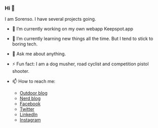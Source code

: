 ### Hi 👋

I am Sorenso. I have several projects going. 

- 🔭 I’m currently working on my own webapp Keepspot.app
- 🌱 I’m currently learning new things all the time. But I tend to stick to boring tech.
- 💬 Ask me about anything.
- ⚡ Fun fact: I am a dog musher, road cyclist and competition pistol shooter.

- 📫 How to reach me:
  - [Outdoor blog](https://litt.no/)
  - [Nerd blog](https://kaffeogkode.no/)
  - [Facebook](https://facebook.com/sorenso/)
  - [Twitter](https://twitter.com/sorenso/)
  - [LinkedIn](https://www.linkedin.com/in/sorenso/)
  - [Instagram](https://instagram.com/sorenso/)

<!--
**5orenso/5orenso** is a ✨ _special_ ✨ repository because its `README.md` (this file) appears on your GitHub profile.

Here are some ideas to get you started:

- 🔭 I’m currently working on ...
- 🌱 I’m currently learning ...
- 👯 I’m looking to collaborate on ...
- 🤔 I’m looking for help with ...
- 💬 Ask me about ...
- 📫 How to reach me: ...
- 😄 Pronouns: ...
- ⚡ Fun fact: ...
-->

